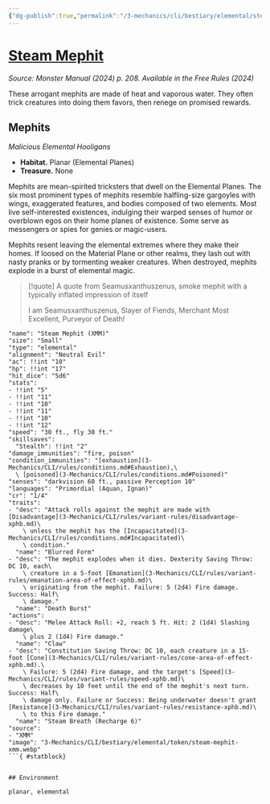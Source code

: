 ```yaml
---
{"dg-publish":true,"permalink":"/3-mechanics/cli/bestiary/elemental/steam-mephit-xmm/","tags":["ttrpg-cli/compendium/src/5e/xmm","ttrpg-cli/monster/cr/1-4","ttrpg-cli/monster/environment/elemental","ttrpg-cli/monster/environment/planar","ttrpg-cli/monster/size/small","ttrpg-cli/monster/type/elemental"],"noteIcon":""}
---
```


# [Steam Mephit](3-Mechanics\CLI\bestiary\elemental/steam-mephit-xmm.md)
*Source: Monster Manual (2024) p. 208. Available in the Free Rules (2024)*  

These arrogant mephits are made of heat and vaporous water. They often trick creatures into doing them favors, then renege on promised rewards.

## Mephits

*Malicious Elemental Hooligans*

- **Habitat.** Planar (Elemental Planes)  
- **Treasure.** None  

Mephits are mean-spirited tricksters that dwell on the Elemental Planes. The six most prominent types of mephits resemble halfling-size gargoyles with wings, exaggerated features, and bodies composed of two elements. Most live self-interested existences, indulging their warped senses of humor or overblown egos on their home planes of existence. Some serve as messengers or spies for genies or magic-users.

Mephits resent leaving the elemental extremes where they make their homes. If loosed on the Material Plane or other realms, they lash out with nasty pranks or by tormenting weaker creatures. When destroyed, mephits explode in a burst of elemental magic.

> [!quote] A quote from Seamusxanthuszenus, smoke mephit with a typically inflated impression of itself  
> 
> I am Seamusxanthuszenus, Slayer of Fiends, Merchant Most Excellent, Purveyor of Death!


```statblock
"name": "Steam Mephit (XMM)"
"size": "Small"
"type": "elemental"
"alignment": "Neutral Evil"
"ac": !!int "10"
"hp": !!int "17"
"hit_dice": "5d6"
"stats":
- !!int "5"
- !!int "11"
- !!int "10"
- !!int "11"
- !!int "10"
- !!int "12"
"speed": "30 ft., fly 30 ft."
"skillsaves":
  "Stealth": !!int "2"
"damage_immunities": "fire, poison"
"condition_immunities": "[exhaustion](3-Mechanics/CLI/rules/conditions.md#Exhaustion),\
  \ [poisoned](3-Mechanics/CLI/rules/conditions.md#Poisoned)"
"senses": "darkvision 60 ft., passive Perception 10"
"languages": "Primordial (Aquan, Ignan)"
"cr": "1/4"
"traits":
- "desc": "Attack rolls against the mephit are made with [Disadvantage](3-Mechanics/CLI/rules/variant-rules/disadvantage-xphb.md)\
    \ unless the mephit has the [Incapacitated](3-Mechanics/CLI/rules/conditions.md#Incapacitated)\
    \ condition."
  "name": "Blurred Form"
- "desc": "The mephit explodes when it dies. Dexterity Saving Throw: DC 10, each\
    \ creature in a 5-foot [Emanation](3-Mechanics/CLI/rules/variant-rules/emanation-area-of-effect-xphb.md)\
    \ originating from the mephit. Failure: 5 (2d4) Fire damage. Success: Half\
    \ damage."
  "name": "Death Burst"
"actions":
- "desc": "Melee Attack Roll: +2, reach 5 ft. Hit: 2 (1d4) Slashing damage\
    \ plus 2 (1d4) Fire damage."
  "name": "Claw"
- "desc": "Constitution Saving Throw: DC 10, each creature in a 15-foot [Cone](3-Mechanics/CLI/rules/variant-rules/cone-area-of-effect-xphb.md).\
    \ Failure: 5 (2d4) Fire damage, and the target's [Speed](3-Mechanics/CLI/rules/variant-rules/speed-xphb.md)\
    \ decreases by 10 feet until the end of the mephit's next turn. Success: Half\
    \ damage only. Failure or Success: Being underwater doesn't grant [Resistance](3-Mechanics/CLI/rules/variant-rules/resistance-xphb.md)\
    \ to this Fire damage."
  "name": "Steam Breath (Recharge 6)"
"source":
- "XMM"
"image": "3-Mechanics/CLI/bestiary/elemental/token/steam-mephit-xmm.webp"
```{ #statblock}


## Environment

planar, elemental